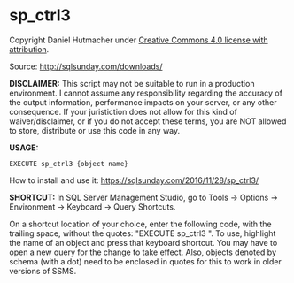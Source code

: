 # sp_ctrl3

Copyright Daniel Hutmacher under [Creative Commons 4.0 license with attribution](http://creativecommons.org/licenses/by/4.0/).

Source: http://sqlsunday.com/downloads/

**DISCLAIMER:** This script may not be suitable to run in a production
environment. I cannot assume any responsibility regarding
the accuracy of the output information, performance
impacts on your server, or any other consequence. If
your juristiction does not allow for this kind of
waiver/disclaimer, or if you do not accept these terms,
you are NOT allowed to store, distribute or use this
code in any way.

**USAGE:**

    EXECUTE sp_ctrl3 {object name}

How to install and use it: https://sqlsunday.com/2016/11/28/sp_ctrl3/

**SHORTCUT:**   In SQL Server Management Studio, go to Tools -> Options
-> Environment -> Keyboard -> Query Shortcuts.

On a shortcut location of your choice, enter the following
code, with the trailing space, without the quotes:
"EXECUTE sp_ctrl3 ". To use, highlight the name of an object
and press that keyboard shortcut. You may have to open a new
query for the change to take effect. Also, objects denoted by
schema (with a dot) need to be enclosed in quotes for this
to work in older versions of SSMS.
